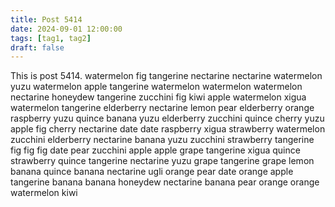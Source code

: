 ```yaml
---
title: Post 5414
date: 2024-09-01 12:00:00
tags: [tag1, tag2]
draft: false
---
```

This is post 5414.
watermelon
fig
tangerine
nectarine
nectarine
watermelon
yuzu
watermelon
apple
tangerine
watermelon
watermelon
watermelon
nectarine
honeydew
tangerine
zucchini
fig
kiwi
apple
watermelon
xigua
watermelon
tangerine
elderberry
nectarine
lemon
pear
elderberry
orange
raspberry
yuzu
quince
banana
yuzu
elderberry
zucchini
quince
cherry
yuzu
apple
fig
cherry
nectarine
date
date
raspberry
xigua
strawberry
watermelon
zucchini
elderberry
nectarine
banana
yuzu
zucchini
strawberry
tangerine
fig
fig
fig
date
pear
zucchini
apple
apple
grape
tangerine
xigua
quince
strawberry
quince
tangerine
nectarine
yuzu
grape
tangerine
grape
lemon
banana
quince
banana
nectarine
ugli
orange
pear
date
orange
apple
tangerine
banana
banana
honeydew
nectarine
banana
pear
orange
orange
watermelon
kiwi
